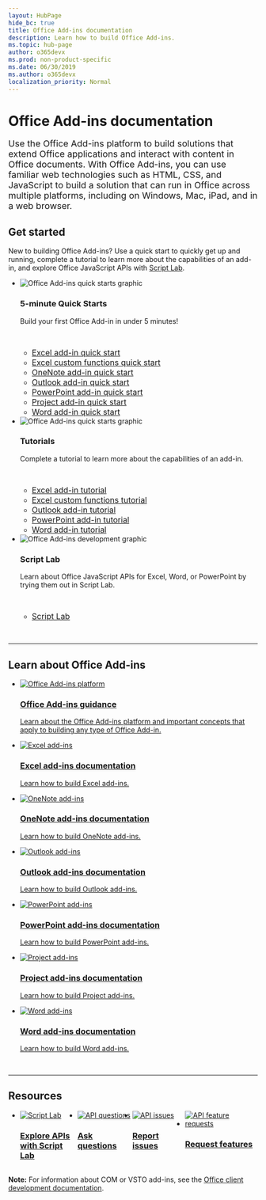 ```yaml
---
layout: HubPage
hide_bc: true
title: Office Add-ins documentation
description: Learn how to build Office Add-ins.
ms.topic: hub-page
author: o365devx
ms.prod: non-product-specific
ms.date: 06/30/2019
ms.author: o365devx
localization_priority: Normal
---
```


<div id="main" class="v2">
    <div class="container">
        <h1>Office Add-ins documentation</h1>
        <p style="font-size: 1.12rem;margin-bottom: 1rem;">Use the Office Add-ins platform to build solutions that extend Office applications and interact with content in Office documents. With Office Add-ins, you can use familiar web technologies such as HTML, CSS, and JavaScript to build a solution that can run in Office across multiple platforms, including on Windows, Mac, iPad, and in a web browser.</p>
        <h2>Get started</h2>
        <p>New to building Office Add-ins? Use a quick start to quickly get up and running, complete a tutorial to learn more about the capabilities of an add-in, and explore Office JavaScript APIs with <a href="overview/explore-with-script-lab.md">Script Lab</a>.</p>
        <ul class="cardsK cols cols3">
            <li>
                <div class="cardSize">
                    <div class="cardPadding">
                        <div class="card">
                            <div class="cardImageOuter">
                                <div class="cardImage bgdAccent1">
                                    <img src="images/index-landing-page/get-started.svg" alt="Office Add-ins quick starts graphic" data-linktype="external" class="x-hidden-focus"/>
                                </div>
                            </div>
                            <div class="cardText">
                                <h3>5-minute Quick Starts</h3>
                                <p>Build your first Office Add-in in under 5 minutes!</p>
                                <br/>
                                <ul class="noBullet">
                                    <li><a class="barLink" style="font-size: 1rem;" href="quickstarts/excel-quickstart-jquery.md">Excel add-in quick start</a></li>
                                    <li><a class="barLink" style="font-size: 1rem;" href="quickstarts/excel-custom-functions-quickstart.md">Excel custom functions quick start</a></li>
                                    <li><a class="barLink" style="font-size: 1rem;" href="quickstarts/onenote-quickstart.md">OneNote add-in quick start</a></li>
                                    <li><a class="barLink" style="font-size: 1rem;" href="/outlook/add-ins/quick-start?context=office/dev/add-ins/context">Outlook add-in quick start</a></li>
                                    <li><a class="barLink" style="font-size: 1rem;" href="quickstarts/powerpoint-quickstart.md">PowerPoint add-in quick start</a></li>
                                    <li><a class="barLink" style="font-size: 1rem;" href="quickstarts/project-quickstart.md">Project add-in quick start</a></li>
                                    <li><a class="barLink" style="font-size: 1rem;" href="quickstarts/word-quickstart.md">Word add-in quick start</a></li>
                                </ul>
                            </div>
                        </div>
                    </div>
                </div>
            </li>
            <li>
                <div class="cardSize">
                    <div class="cardPadding">
                        <div class="card">
                            <div class="cardImageOuter">
                                <div class="cardImage bgdAccent1">
                                    <img src="images/index-landing-page/get-started-2.svg" alt="Office Add-ins quick starts graphic" data-linktype="external" class="x-hidden-focus"/>
                                </div>
                            </div>
                            <div class="cardText">
                                <h3>Tutorials</h3>
                                <p>Complete a tutorial to learn more about the capabilities of an add-in.</p>
                                <br/>
                                <ul class="noBullet">
                                    <li><a class="barLink" style="font-size: 1rem;" href="tutorials/excel-tutorial.md">Excel add-in tutorial</a></li>
                                    <li><a class="barLink" style="font-size: 1rem;" href="tutorials/excel-tutorial-create-custom-functions.md">Excel custom functions tutorial</a></li>
                                    <li><a class="barLink" style="font-size: 1rem;" href="/outlook/add-ins/addin-tutorial?context=office/dev/add-ins/context">Outlook add-in tutorial </a></li>
                                    <li><a class="barLink" style="font-size: 1rem;" href="tutorials/powerpoint-tutorial.md">PowerPoint add-in tutorial </a></li>
                                    <li><a class="barLink" style="font-size: 1rem;" href="tutorials/word-tutorial.md">Word add-in tutorial </a></li>
                                </ul>
                            </div>
                        </div>
                    </div>
                </div>
            </li>
            <li>
                <div class="cardSize">
                    <div class="cardPadding">
                        <div class="card">
                            <div class="cardImageOuter">
                                <div class="cardImage bgdAccent1">
                                    <img src="images/index-landing-page/monitor-with-code.svg" alt="Office Add-ins development graphic" data-linktype="external" class="x-hidden-focus"/>
                                </div>
                            </div>
                            <div class="cardText">
                                <h3>Script Lab</h3>
                                <p>Learn about Office JavaScript APIs for Excel, Word, or PowerPoint by trying them out in Script Lab.</p>
                                <br/>
                                <ul class="noBullet">
                                    <li><a class="barLink" style="font-size: 1rem;" href="overview/explore-with-script-lab.md">Script Lab</a></li>
                                </ul>
                            </div>
                        </div>
                    </div>
                </div>
            </li>
        </ul>
        <br/>
        <hr/>
        <h2>Learn about Office Add-ins</h2>
        <ul class="cardsM cols cols1">
            <li>
                <a class="card x-hidden-focus" href="overview/index.md">
                    <div class="cardImageOuter">
                        <div class="cardImage">
                            <img src="images/index/blocks.svg" alt="Office Add-ins platform" />
                        </div>
                    </div>
                    <div class="cardText">
                        <h3>Office Add-ins guidance</h3>
                        <p>Learn about the Office Add-ins platform and important concepts that apply to building any type of Office Add-in.</p>
                    </div>
                </a>
            </li>
        </ul>
        <ul class="cardsM cols cols3">
            <li>
                <a class="card x-hidden-focus" href="excel/index.md">
                <div class="cardImageOuter">
                    <div class="cardImage">
                        <img src="images/index/logo-excel.svg" alt="Excel add-ins" />
                    </div>
                </div>
                <div class="cardText">
                    <h3>Excel add-ins documentation</h3>
                    <p>Learn how to build Excel add-ins.</p>
                </div>
                </a>
            </li>
            <li>
                <a class="card x-hidden-focus" href="onenote/index.md">
                <div class="cardImageOuter">
                    <div class="cardImage">
                        <img src="images/index/logo-onenote.svg" alt="OneNote add-ins" />
                    </div>
                </div>
                <div class="cardText">
                    <h3>OneNote add-ins documentation</h3>
                    <p>Learn how to build OneNote add-ins.</p>
                </div>
                </a>
            </li>
            <li>
                <a class="card x-hidden-focus" href="outlook/index.md">
                <div class="cardImageOuter">
                    <div class="cardImage">
                        <img src="images/index/logo-outlook.svg" alt="Outlook add-ins" />
                    </div>
                </div>
                <div class="cardText">
                    <h3>Outlook add-ins documentation</h3>
                    <p>Learn how to build Outlook add-ins.</p>
                </div>
                </a>
            </li>
            <li>
                <a class="card x-hidden-focus" href="powerpoint/index.md">
                <div class="cardImageOuter">
                    <div class="cardImage">
                        <img src="images/index/logo-powerpoint.svg" alt="PowerPoint add-ins" />
                    </div>
                </div>
                <div class="cardText">
                    <h3>PowerPoint add-ins documentation</h3>
                    <p>Learn how to build PowerPoint add-ins.</p>
                </div>
                </a>
            </li>
            <li>
                <a class="card x-hidden-focus" href="project/index.md">
                <div class="cardImageOuter">
                    <div class="cardImage">
                        <img src="images/index/logo-project-server.svg" alt="Project add-ins" />
                    </div>
                </div>
                <div class="cardText">
                    <h3>Project add-ins documentation</h3>
                    <p>Learn how to build Project add-ins.</p>
                </div>
                </a>
            </li>
            <li>
                <a class="card x-hidden-focus" href="word/index.md">
                <div class="cardImageOuter">
                    <div class="cardImage">
                        <img src="images/index/logo-word.svg" alt="Word add-ins" />
                    </div>
                </div>
                <div class="cardText">
                    <h3>Word add-ins documentation</h3>
                    <p>Learn how to build Word add-ins.</p>
                </div>
                </a>
            </li>
        </ul>
        <br/>
        <hr/>
        <h2>Resources</h2>
        <ul class="cardsF cols cols4" style="display:flex!important;">
            <li>
                <div class="cardSize">
                    <div class="cardPadding">
                        <div class="card">
                            <div class="cardImageOuter">
                                <div class="cardImage">
                                    <a href="overview/explore-with-script-lab.md"><img src="images/index/ScriptLabLogoColor.svg" alt="Script Lab" /></a>
                                </div>
                            </div>
                            <div class="cardText">
                                <a href="overview/explore-with-script-lab.md"><h3>Explore APIs<br/>with Script Lab</h3></a>
                            </div>
                        </div>
                    </div>
                </div>
            </li>
            <li>
                <div class="cardSize">
                    <div class="cardPadding">
                        <div class="card">
                            <div class="cardImageOuter">
                                <div class="cardImage">
                                    <a href="https://stackoverflow.com/questions/tagged/office-js"><img src="images/index/i_support.svg" alt="API questions" /></a>
                                </div>
                            </div>
                            <div class="cardText">
                                <a href="https://stackoverflow.com/questions/tagged/office-js" target="_blank"><h3>Ask questions</h3></a>
                            </div>
                        </div>
                    </div>
                </div>
            </li>
            <li>
                <div class="cardSize">
                    <div class="cardPadding">
                        <div class="card">
                            <div class="cardImageOuter">
                                <div class="cardImage">
                                    <a href="https://github.com/officedev/office-js/issues" target="_blank"><img src="images/index/i_bug.svg" alt="API issues" /></a>
                                </div>
                            </div>
                            <div class="cardText">
                                <a href="https://github.com/officedev/office-js/issues" target="_blank"><h3>Report issues</h3></a>
                            </div>
                        </div>
                    </div>
                </div>
            </li>
            <li>
                <div class="cardSize">
                    <div class="cardPadding">
                        <div class="card">
                            <div class="cardImageOuter">
                                <div class="cardImage">
                                    <a href="https://officespdev.uservoice.com/" target="_blank"><img src="images/index/i_feedback.svg" alt="API feature requests" /></a>
                                </div>
                            </div>
                            <div class="cardText">
                                <a href="https://officespdev.uservoice.com/" target="_blank"><h3>Request features</h3></a>
                            </div>
                        </div>
                    </div>
                </div>
            </li>
        </ul>
        <p><b>Note:</b> For information about COM or VSTO add-ins, see the <a href="/office/client-developer/office-client-development" target="_blank">Office client development documentation</a>.</p>
    </div>
</div>
